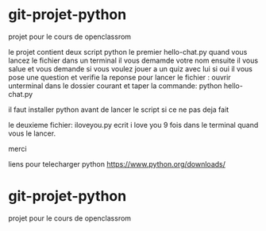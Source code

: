 # git-projet-python
projet pour le cours de openclassrom

le projet contient deux script python
le premier hello-chat.py
quand vous lancez le fichier dans un terminal il vous demamde votre nom ensuite il vous salue et vous demande si vous voulez jouer a un quiz avec lui si oui il vous pose une question et verifie la reponse
pour lancer le fichier : ouvrir unterminal dans le dossier courant et taper la commande: python hello-chat.py
 
il faut installer python avant de lancer le script si ce ne pas deja fait

le deuxieme fichier: iloveyou.py ecrit i love you 9 fois dans le terminal quand vous le lancer.


merci 

liens pour telecharger python
https://www.python.org/downloads/
# git-projet-python
projet pour le cours de openclassrom
